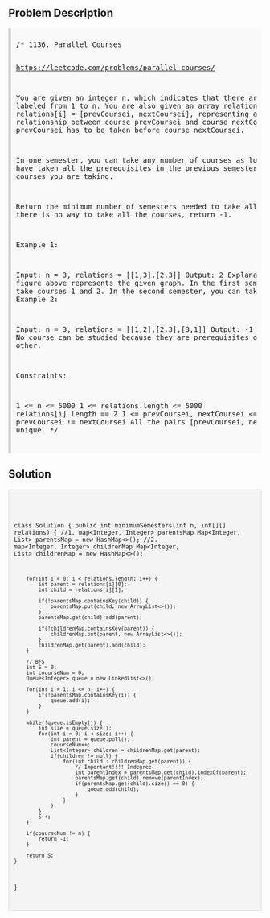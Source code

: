 <style>
  .comment-block { background-color: #f9f9f9; padding: 10px; border-left: 5px solid #ccc; }
  .code-block { background-color: #f4f4f4; padding: 10px; border: 1px solid #ddd; }
</style>

<h2>Problem Description</h2>
<div class='comment-block'>
<pre>
/* 1136. Parallel Courses

https://leetcode.com/problems/parallel-courses/

You are given an integer n, which indicates that there are n courses 
labeled from 1 to n. You are also given an array relations where 
relations[i] = [prevCoursei, nextCoursei], representing a prerequisite 
relationship between course prevCoursei and course nextCoursei: course 
prevCoursei has to be taken before course nextCoursei.

In one semester, you can take any number of courses as long as you have 
taken all the prerequisites in the previous semester for the courses you are taking.

Return the minimum number of semesters needed to take all courses. 
If there is no way to take all the courses, return -1.

 

Example 1:


Input: n = 3, relations = [[1,3],[2,3]]
Output: 2
Explanation: The figure above represents the given graph.
In the first semester, you can take courses 1 and 2.
In the second semester, you can take course 3.
Example 2:


Input: n = 3, relations = [[1,2],[2,3],[3,1]]
Output: -1
Explanation: No course can be studied because they are prerequisites of each other.
 

Constraints:

1 <= n <= 5000
1 <= relations.length <= 5000
relations[i].length == 2
1 <= prevCoursei, nextCoursei <= n
prevCoursei != nextCoursei
All the pairs [prevCoursei, nextCoursei] are unique.
*/
</pre>
</div>

<h2>Solution</h2>
<div class='code-block'>
<pre><code class='language-java'>

class Solution {
    public int minimumSemesters(int n, int[][] relations) {
        //1. map<Integer, Integer> parentsMap
        Map<Integer, List<Integer>> parentsMap = new HashMap<>();
        //2. map<Integer, Integer> childrenMap
        Map<Integer, List<Integer>> childrenMap = new HashMap<>();

        for(int i = 0; i < relations.length; i++) {
            int parent = relations[i][0];
            int child = relations[i][1];

            if(!parentsMap.containsKey(child)) {
                parentsMap.put(child, new ArrayList<>());
            }
            parentsMap.get(child).add(parent);

            if(!childrenMap.containsKey(parent)) {
                childrenMap.put(parent, new ArrayList<>());
            }
            childrenMap.get(parent).add(child);
        }

        // BFS
        int S = 0;
        int couurseNum = 0;
        Queue<Integer> queue = new LinkedList<>();
        
        for(int i = 1; i <= n; i++) {
            if(!parentsMap.containsKey(i)) {
                queue.add(i);
            }
        }

        while(!queue.isEmpty()) {
            int size = queue.size();
            for(int i = 0; i < size; i++) {
                int parent = queue.poll();
                couurseNum++;
                List<Integer> children = childrenMap.get(parent);
                if(children != null) {
                    for(int child : childrenMap.get(parent)) {
                    	// Important!!!! Indegree
                        int parentIndex = parentsMap.get(child).indexOf(parent);
                        parentsMap.get(child).remove(parentIndex);
                        if(parentsMap.get(child).size() == 0) {
                            queue.add(child);
                        }
                    }
                }
            }
            S++;
        }

        if(couurseNum != n) {
            return -1;
        }

        return S;
    }
}</code></pre>
</div>

